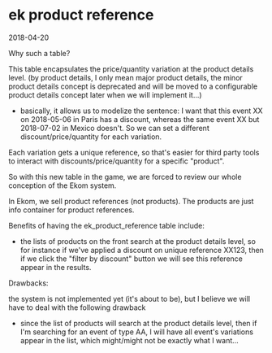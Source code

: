 ek product reference
=======================
2018-04-20




Why such a table?


This table encapsulates the price/quantity variation at the product details level.
(by product details, I only mean major product details, the minor product details concept is deprecated and will
be moved to a configurable product details concept later when we will implement it...)

- basically, it allows us to modelize the sentence: I want that this event XX on 2018-05-06 in Paris has a discount,
            whereas the same event XX but 2018-07-02 in Mexico doesn't.
            So we can set a different discount/price/quantity for each variation.
            
Each variation gets a unique reference, so that's easier for third party tools to interact with discounts/price/quantity
for a specific "product".


So with this new table in the game, we are forced to review our whole conception of the Ekom system.

In Ekom, we sell product references (not products).
The products are just info container for product references.



Benefits of having the ek_product_reference table include:

- the lists of products on the front search at the product details level,
        so for instance if we've applied a discount on unique reference XX123, 
        then if we click the "filter by discount" button we will see this reference appear in the results.
        
        
Drawbacks:

the system is not implemented yet (it's about to be), but I believe we will have to deal with the following drawback

- since the list of products will search at the product details level, then if I'm searching for an event of type AA,
I will have all event's variations appear in the list, which might/might not be exactly what I want...         






